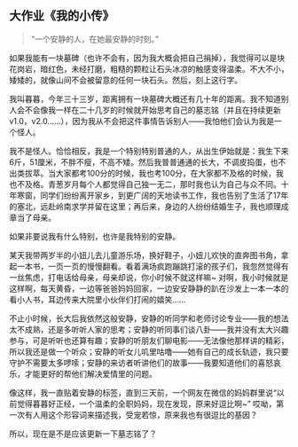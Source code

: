 ## 大作业《我的小传》

> “一个安静的人，在她最安静的时刻。”

如果我能有一块墓碑（也许不会有，因为我大概会把自己捐掉），我觉得可以是块花岗岩，暗红色，未经打磨，粗糙的颗粒让石头冰凉的触感变得温柔。不大不小，矮矮的，就像山间不会被留意的任何一块石头。然后，刻上这行字。

我叫暮暮，今年三十三岁，距离拥有一块墓碑大概还有几十年的距离。我不知道别人会不会像我一样在二十几岁的时候就开始思考自己的墓志铭（并且在持续更新v1.0，v2.0……），因为我从不会把这件事情告诉别人——我怕他们会认为我是一个怪人。

我不是怪人。恰恰相反，我是一个特别特别普通的人，从出生伊始就是：我生下来6斤，51厘米，不胖不瘦，不高不矮。然后我普普通通的长大，不调皮捣蛋，也不出类拔萃。当大家都考100分的时候，我也考100分，在大家都不及格的时候，我也不及格。青葱岁月每个人都觉得自己独一无二，那时我也认为自己与众不同。十年寒窗，同学们纷纷离开家乡，到更广阔的天地读书工作，我也告别了生活了17年的塞北，远赴岭南求学并留在这里；再后来，身边的人纷纷结婚生子，我也顺理成章当了母亲。

如果非要说我有什么特别，也许是我特别的安静。

某天我带两岁半的小妞儿去儿童游乐场，换好鞋子，小妞儿欢快的直奔图书角，拿起一本书，一页一页的慢慢翻看。看着满场疯跑蹦跳打滚的孩子们，我忽然觉得有一丝焦虑，打电话给母亲，母亲却说，你小时候不就这样嘛~
对啊，我小时候就是这样啊，每天黄昏，一边等爸爸妈妈回家，一边安安静静的趴在沙发上一本一本的看小人书，耳边传来大院里小伙伴们打闹的嬉笑……

不止小时候，长大后我依然这般安静，安静的听同学和老师讨论专业——我的想法太不成熟，还是多听听人家的思考；安静的听同事们谈八卦——我并没有太大兴趣参与，可是听听也还算有趣；安静的听朋友们聊电影——无法像他那样讲的精彩，所以我还是做一个听众；安静的听女儿叽里咕噜——她有自己的成长轨迹，我只要守护不需要太多啰嗦；安静的来访者听讲他们的故事——我要知道他们的喜怒哀乐，才能更好的帮他们解决爱情里的问题。

像这样，我一直贴着安静的标签，直到三天前，一个网友在微信的妈妈群里说“以前觉得暮暮好正经，一个温柔的全职妈妈，现在发现，原来好逗比啊~” 哎呦，第一次有人用这个形容词来描述我，受宠若惊，原来我也有很逗比的基因？

所以，现在是不是应该更新一下墓志铭了？

